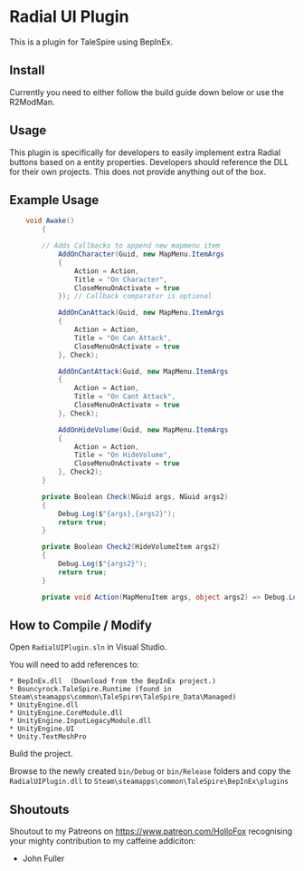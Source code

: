 # Radial UI Plugin

This is a plugin for TaleSpire using BepInEx.

## Install

Currently you need to either follow the build guide down below or use the R2ModMan. 

## Usage
This plugin is specifically for developers to easily implement extra Radial buttons based on a entity properties.
Developers should reference the DLL for their own projects. This does not provide anything out of the box.

## Example Usage
```csharp
	void Awake()
        {

	    // Adds Callbacks to append new mapmenu item
            AddOnCharacter(Guid, new MapMenu.ItemArgs
            {
                Action = Action,
                Title = "On Character",
                CloseMenuOnActivate = true
            }); // Callback comparator is optional

            AddOnCanAttack(Guid, new MapMenu.ItemArgs
            {
                Action = Action,
                Title = "On Can Attack",
                CloseMenuOnActivate = true
            }, Check);

            AddOnCantAttack(Guid, new MapMenu.ItemArgs
            {
                Action = Action,
                Title = "On Cant Attack",
                CloseMenuOnActivate = true
            }, Check);

            AddOnHideVolume(Guid, new MapMenu.ItemArgs
            {
                Action = Action,
                Title = "On HideVolume",
                CloseMenuOnActivate = true
            }, Check2);
        }

        private Boolean Check(NGuid args, NGuid args2)
        {
            Debug.Log($"{args},{args2}");
            return true;
        }

        private Boolean Check2(HideVolumeItem args2)
        {
            Debug.Log($"{args2}");
            return true;
        }

        private void Action(MapMenuItem args, object args2) => Debug.Log($"{args},{args2}");

```


## How to Compile / Modify

Open ```RadialUIPlugin.sln``` in Visual Studio.

You will need to add references to:

```
* BepInEx.dll  (Download from the BepInEx project.)
* Bouncyrock.TaleSpire.Runtime (found in Steam\steamapps\common\TaleSpire\TaleSpire_Data\Managed)
* UnityEngine.dll
* UnityEngine.CoreModule.dll
* UnityEngine.InputLegacyModule.dll 
* UnityEngine.UI
* Unity.TextMeshPro
```

Build the project.

Browse to the newly created ```bin/Debug``` or ```bin/Release``` folders and copy the ```RadialUIPlugin.dll``` to ```Steam\steamapps\common\TaleSpire\BepInEx\plugins```

## Shoutouts
Shoutout to my Patreons on https://www.patreon.com/HolloFox recognising your
mighty contribution to my caffeine addiciton:
- John Fuller